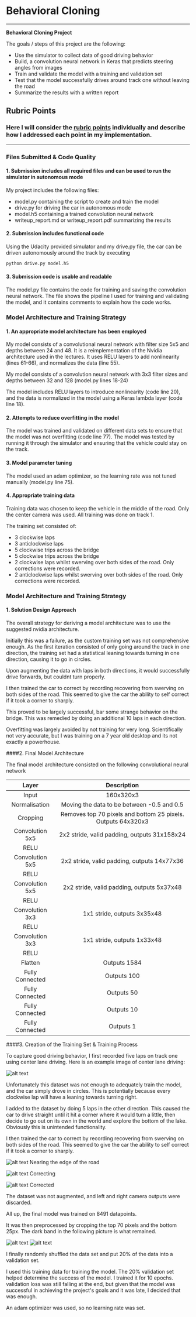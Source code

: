 # **Behavioral Cloning**

---

**Behavioral Cloning Project**

The goals / steps of this project are the following:
* Use the simulator to collect data of good driving behavior
* Build, a convolution neural network in Keras that predicts steering angles from images
* Train and validate the model with a training and validation set
* Test that the model successfully drives around track one without leaving the road
* Summarize the results with a written report


[//]: # (Image References)

[center_driving_image]: ./examples/center_driving.jpg "Center Driving"
[recovery_1]: ./examples/recovery_1.jpg "Oh no"
[recovery_2]: ./examples/recovery_2.jpg "Oh no"
[recovery_3]: ./examples/recovery_3.jpg "Oh no"
[input]: ./examples/input.png "Input"
[output]: ./examples/output.png "Output"

## Rubric Points
### Here I will consider the [rubric points](https://review.udacity.com/#!/rubrics/432/view) individually and describe how I addressed each point in my implementation.  

---
### Files Submitted & Code Quality

#### 1. Submission includes all required files and can be used to run the simulator in autonomous mode

My project includes the following files:
* model.py containing the script to create and train the model
* drive.py for driving the car in autonomous mode
* model.h5 containing a trained convolution neural network
* writeup_report.md or writeup_report.pdf summarizing the results

#### 2. Submission includes functional code
Using the Udacity provided simulator and my drive.py file, the car can be driven autonomously around the track by executing
```sh
python drive.py model.h5
```

#### 3. Submission code is usable and readable

The model.py file contains the code for training and saving the convolution neural network. The file shows the pipeline I used for training and validating the model, and it contains comments to explain how the code works.

### Model Architecture and Training Strategy

#### 1. An appropriate model architecture has been employed

My model consists of a convolutional neural network with filter size 5x5 and depths between 24 and 48. It is a reimplementation of the Nvidia architecture used in the lectures. It uses RELU layers to add nonlinearity (lines 61-66), and normalizes the data (line 55).

My model consists of a convolution neural network with 3x3 filter sizes and depths between 32 and 128 (model.py lines 18-24)

The model includes RELU layers to introduce nonlinearity (code line 20), and the data is normalized in the model using a Keras lambda layer (code line 18).

#### 2. Attempts to reduce overfitting in the model

The model was trained and validated on different data sets to ensure that the model was not overfitting (code line 77). The model was tested by running it through the simulator and ensuring that the vehicle could stay on the track.

#### 3. Model parameter tuning

The model used an adam optimizer, so the learning rate was not tuned manually (model.py line 75).

#### 4. Appropriate training data

Training data was chosen to keep the vehicle in the middle of the road. Only the center camera was used. All training was done on track 1.

The training set consisted of:
- 3 clockwise laps
- 3 anticlockwise laps
- 5 clockwise trips across the bridge
- 5 clockwise trips across the bridge
- 2 clockwise laps whilst swerving over both sides of the road. Only corrections were recorded.
- 2 anticlockwise laps whilst swerving over both sides of the road. Only corrections were recorded.


### Model Architecture and Training Strategy

#### 1. Solution Design Approach

The overall strategy for deriving a model architecture was to use the suggested nvidia architecture.

Initially this was a failure, as the custom training set was not comprehensive enough. As the first iteration consisted of only going around the track in one direction, the training set had a statistical leaning towards turning in one direction, causing it to go in circles.

Upon augmenting the data with laps in both directions, it would successfully drive forwards, but couldnt turn properly.

I then trained the car to correct by recording recovering from swerving on both sides of the road. This seemed to give the car the ability to self correct if it took a corner to sharply.

This proved to be largely successful, bar some strange behavior on the bridge. This was remedied by doing an additional 10 laps in each direction.

Overfitting was largely avoided by not training for very long. Scientifically not very accurate, but I was training on a 7 year old desktop and its not exactly a powerhouse.

####2. Final Model Architecture

The final model architecture consisted on the following convolutional neural network

| Layer         		|     Description	        					|
|:---------------------:|:---------------------------------------------:|
| Input | 160x320x3 |
| Normalisation         		| Moving the data to be between -0.5 and 0.5|
| Cropping | Removes top 70 pixels and bottom 25 pixels. Outputs 64x320x3 |
| Convolution 5x5 | 2x2 stride, valid padding, outputs 31x158x24 |
| RELU |  |
| Convolution 5x5 | 2x2 stride, valid padding, outputs 14x77x36 |
| RELU |  |
| Convolution 5x5 | 2x2 stride, valid padding, outputs 5x37x48 |
| RELU |  |
| Convolution 3x3 | 1x1 stride, outputs 3x35x48 |
| RELU |  |
| Convolution 3x3 | 1x1 stride, outputs 1x33x48 |
| RELU |  |
| Flatten | Outputs 1584|
| Fully Connected | Outputs 100 |
| Fully Connected | Outputs 50 |
| Fully Connected | Outputs 10 |
| Fully Connected | Outputs 1 |

####3. Creation of the Training Set & Training Process

To capture good driving behavior, I first recorded five laps on track one using center lane driving. Here is an example image of center lane driving:

![alt text][center_driving_image]

Unfortunately this dataset was not enough to adequately train the model, and the car simply drove in circles. This is potentially because every clockwise lap will have a leaning towards turning right.

I added to the dataset by doing 5 laps in the other direction. This caused the car to drive straight until it hit a corner where it would turn a little, then decide to go out on its own in the world and explore the bottom of the lake. Obviously this is unintended functionality.

I then trained the car to correct by recording recovering from swerving on both sides of the road. This seemed to give the car the ability to self correct if it took a corner to sharply.

![alt text][recovery_1]
Nearing the edge of the road

![alt text][recovery_2]
Correcting

![alt text][recovery_3]
Corrected

The dataset was not augmented, and left and right camera outputs were discarded.

All up, the final model was trained on 8491 datapoints.

It was then preprocessed by cropping the top 70 pixels and the bottom 25px. The dark band in the following picture is what remained.

![alt text][input]
![alt text][output]

I finally randomly shuffled the data set and put 20% of the data into a validation set.

I used this training data for training the model. The 20% validation set helped determine the success of the model. I trained it for 10 epochs. validation loss was still falling at the end, but given that the model was successful in achieving the project's goals and it was late, I decided that was enough.

An adam optimizer was used, so no learning rate was set.
